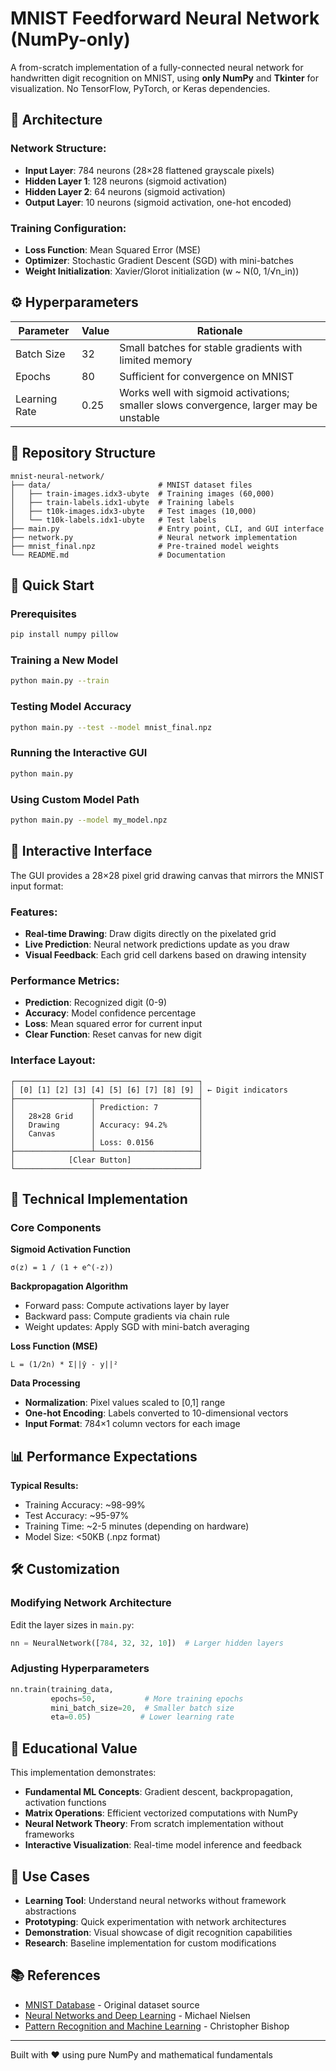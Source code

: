 # MNIST Feedforward Neural Network (NumPy-only)

A from-scratch implementation of a fully-connected neural network for handwritten digit recognition on MNIST, using **only NumPy** and **Tkinter** for visualization. No TensorFlow, PyTorch, or Keras dependencies.

## 🧠 Architecture

### Network Structure:

- **Input Layer**: 784 neurons (28×28 flattened grayscale pixels)
- **Hidden Layer 1**: 128 neurons (sigmoid activation)
- **Hidden Layer 2**: 64 neurons (sigmoid activation)
- **Output Layer**: 10 neurons (sigmoid activation, one-hot encoded)

### Training Configuration:

- **Loss Function**: Mean Squared Error (MSE)
- **Optimizer**: Stochastic Gradient Descent (SGD) with mini-batches
- **Weight Initialization**: Xavier/Glorot initialization (w ~ N(0, 1/√n_in))

## ⚙️ Hyperparameters

| Parameter     | Value | Rationale                                                                              |
| ------------- | ----- | -------------------------------------------------------------------------------------- |
| Batch Size    | 32    | Small batches for stable gradients with limited memory                                 |
| Epochs        | 80    | Sufficient for convergence on MNIST                                                    |
| Learning Rate | 0.25  | Works well with sigmoid activations; smaller slows convergence, larger may be unstable |

## 📁 Repository Structure

```
mnist-neural-network/
├── data/                        # MNIST dataset files
│   ├── train-images.idx3-ubyte  # Training images (60,000)
│   ├── train-labels.idx1-ubyte  # Training labels
│   ├── t10k-images.idx3-ubyte   # Test images (10,000)
│   └── t10k-labels.idx1-ubyte   # Test labels
├── main.py                      # Entry point, CLI, and GUI interface
├── network.py                   # Neural network implementation
├── mnist_final.npz              # Pre-trained model weights
└── README.md                    # Documentation
```

## 🚀 Quick Start

### Prerequisites

```bash
pip install numpy pillow
```

### Training a New Model

```bash
python main.py --train
```

### Testing Model Accuracy

```bash
python main.py --test --model mnist_final.npz
```

### Running the Interactive GUI

```bash
python main.py
```

### Using Custom Model Path

```bash
python main.py --model my_model.npz
```

## 🎨 Interactive Interface

The GUI provides a 28×28 pixel grid drawing canvas that mirrors the MNIST input format:

### Features:

- **Real-time Drawing**: Draw digits directly on the pixelated grid
- **Live Prediction**: Neural network predictions update as you draw
- **Visual Feedback**: Each grid cell darkens based on drawing intensity

### Performance Metrics:

- **Prediction**: Recognized digit (0-9)
- **Accuracy**: Model confidence percentage
- **Loss**: Mean squared error for current input
- **Clear Function**: Reset canvas for new digit

### Interface Layout:

```
┌─────────────────────────────────────────┐
│ [0] [1] [2] [3] [4] [5] [6] [7] [8] [9] │ ← Digit indicators
├─────────────────┬───────────────────────┤
│                 │ Prediction: 7         │
│   28×28 Grid    │                       │
│   Drawing       │ Accuracy: 94.2%       │
│   Canvas        │                       │
│                 │ Loss: 0.0156          │
├─────────────────┴───────────────────────┤
│            [Clear Button]               │
└─────────────────────────────────────────┘
```

## 🔬 Technical Implementation

### Core Components

**Sigmoid Activation Function**

```
σ(z) = 1 / (1 + e^(-z))
```

**Backpropagation Algorithm**

- Forward pass: Compute activations layer by layer
- Backward pass: Compute gradients via chain rule
- Weight updates: Apply SGD with mini-batch averaging

**Loss Function (MSE)**

```
L = (1/2n) * Σ||ŷ - y||²
```

**Data Processing**

- **Normalization**: Pixel values scaled to [0,1] range
- **One-hot Encoding**: Labels converted to 10-dimensional vectors
- **Input Format**: 784×1 column vectors for each image

## 📊 Performance Expectations

**Typical Results:**

- Training Accuracy: ~98-99%
- Test Accuracy: ~95-97%
- Training Time: ~2-5 minutes (depending on hardware)
- Model Size: <50KB (.npz format)

## 🛠️ Customization

### Modifying Network Architecture

Edit the layer sizes in `main.py`:

```python
nn = NeuralNetwork([784, 32, 32, 10])  # Larger hidden layers
```

### Adjusting Hyperparameters

```python
nn.train(training_data,
         epochs=50,           # More training epochs
         mini_batch_size=20,  # Smaller batch size
         eta=0.05)           # Lower learning rate
```

## 🧪 Educational Value

This implementation demonstrates:

- **Fundamental ML Concepts**: Gradient descent, backpropagation, activation functions
- **Matrix Operations**: Efficient vectorized computations with NumPy
- **Neural Network Theory**: From scratch implementation without frameworks
- **Interactive Visualization**: Real-time model inference and feedback

## 🎯 Use Cases

- **Learning Tool**: Understand neural networks without framework abstractions
- **Prototyping**: Quick experimentation with network architectures
- **Demonstration**: Visual showcase of digit recognition capabilities
- **Research**: Baseline implementation for custom modifications

## 📚 References

- [MNIST Database](http://yann.lecun.com/exdb/mnist/) - Original dataset source
- [Neural Networks and Deep Learning](http://neuralnetworksanddeeplearning.com/) - Michael Nielsen
- [Pattern Recognition and Machine Learning](https://www.microsoft.com/en-us/research/people/cmbishop/prml-book/) - Christopher Bishop

---

Built with ❤️ using pure NumPy and mathematical fundamentals
